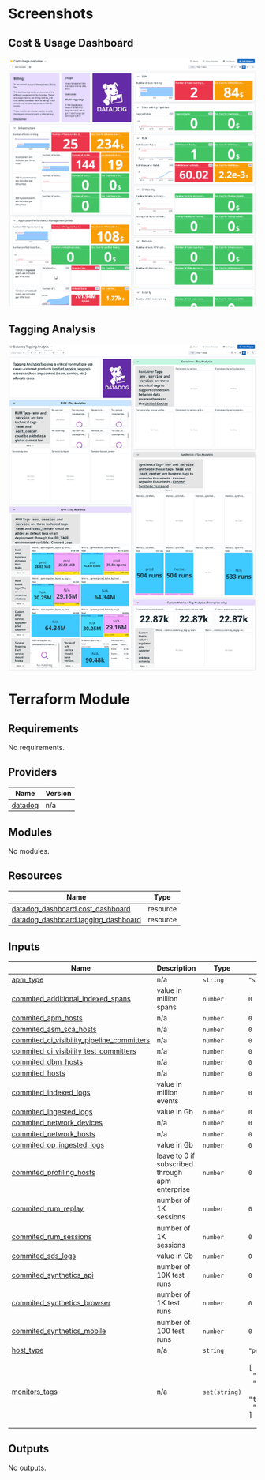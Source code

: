 # Screenshots

## Cost & Usage Dashboard

![](./img/cost_usage.png)

## Tagging Analysis

![](./img/datadog_tagging_analysis.png)

# Terraform Module

<!-- BEGIN_TF_DOCS -->
## Requirements

No requirements.

## Providers

| Name | Version |
|------|---------|
| <a name="provider_datadog"></a> [datadog](#provider\_datadog) | n/a |

## Modules

No modules.

## Resources

| Name | Type |
|------|------|
| [datadog_dashboard.cost_dashboard](https://registry.terraform.io/providers/DataDog/datadog/latest/docs/resources/dashboard) | resource |
| [datadog_dashboard.tagging_dashboard](https://registry.terraform.io/providers/DataDog/datadog/latest/docs/resources/dashboard) | resource |

## Inputs

| Name | Description | Type | Default | Required |
|------|-------------|------|---------|:--------:|
| <a name="input_apm_type"></a> [apm\_type](#input\_apm\_type) | n/a | `string` | `"standard"` | no |
| <a name="input_commited_additional_indexed_spans"></a> [commited\_additional\_indexed\_spans](#input\_commited\_additional\_indexed\_spans) | value in million spans | `number` | `0` | no |
| <a name="input_commited_apm_hosts"></a> [commited\_apm\_hosts](#input\_commited\_apm\_hosts) | n/a | `number` | `0` | no |
| <a name="input_commited_asm_sca_hosts"></a> [commited\_asm\_sca\_hosts](#input\_commited\_asm\_sca\_hosts) | n/a | `number` | `0` | no |
| <a name="input_commited_ci_visibility_pipeline_committers"></a> [commited\_ci\_visibility\_pipeline\_committers](#input\_commited\_ci\_visibility\_pipeline\_committers) | n/a | `number` | `0` | no |
| <a name="input_commited_ci_visibility_test_committers"></a> [commited\_ci\_visibility\_test\_committers](#input\_commited\_ci\_visibility\_test\_committers) | n/a | `number` | `0` | no |
| <a name="input_commited_dbm_hosts"></a> [commited\_dbm\_hosts](#input\_commited\_dbm\_hosts) | n/a | `number` | `0` | no |
| <a name="input_commited_hosts"></a> [commited\_hosts](#input\_commited\_hosts) | n/a | `number` | `0` | no |
| <a name="input_commited_indexed_logs"></a> [commited\_indexed\_logs](#input\_commited\_indexed\_logs) | value in million events | `number` | `0` | no |
| <a name="input_commited_ingested_logs"></a> [commited\_ingested\_logs](#input\_commited\_ingested\_logs) | value in Gb | `number` | `0` | no |
| <a name="input_commited_network_devices"></a> [commited\_network\_devices](#input\_commited\_network\_devices) | n/a | `number` | `0` | no |
| <a name="input_commited_network_hosts"></a> [commited\_network\_hosts](#input\_commited\_network\_hosts) | n/a | `number` | `0` | no |
| <a name="input_commited_op_ingested_logs"></a> [commited\_op\_ingested\_logs](#input\_commited\_op\_ingested\_logs) | value in Gb | `number` | `0` | no |
| <a name="input_commited_profiling_hosts"></a> [commited\_profiling\_hosts](#input\_commited\_profiling\_hosts) | leave to 0 if subscribed through apm enterprise | `number` | `0` | no |
| <a name="input_commited_rum_replay"></a> [commited\_rum\_replay](#input\_commited\_rum\_replay) | number of 1K sessions | `number` | `0` | no |
| <a name="input_commited_rum_sessions"></a> [commited\_rum\_sessions](#input\_commited\_rum\_sessions) | number of 1K sessions | `number` | `0` | no |
| <a name="input_commited_sds_logs"></a> [commited\_sds\_logs](#input\_commited\_sds\_logs) | value in Gb | `number` | `0` | no |
| <a name="input_commited_synthetics_api"></a> [commited\_synthetics\_api](#input\_commited\_synthetics\_api) | number of 10K test runs | `number` | `0` | no |
| <a name="input_commited_synthetics_browser"></a> [commited\_synthetics\_browser](#input\_commited\_synthetics\_browser) | number of 1K test runs | `number` | `0` | no |
| <a name="input_commited_synthetics_mobile"></a> [commited\_synthetics\_mobile](#input\_commited\_synthetics\_mobile) | number of 100 test runs | `number` | `0` | no |
| <a name="input_host_type"></a> [host\_type](#input\_host\_type) | n/a | `string` | `"pro"` | no |
| <a name="input_monitors_tags"></a> [monitors\_tags](#input\_monitors\_tags) | n/a | `set(string)` | <pre>[<br>  "service:datadog_usage",<br>  "terraform:true",<br>  "team:datadog_support",<br>  "env:usage"<br>]</pre> | no |

## Outputs

No outputs.
<!-- END_TF_DOCS --> 